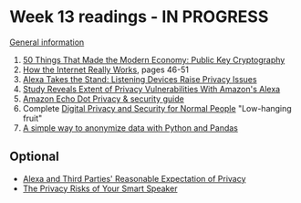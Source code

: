 # Week 13 readings - IN PROGRESS

[General information](../README.md#readings)

1. [50 Things That Made the Modern Economy: Public Key Cryptography](https://www.bbc.co.uk/programmes/p04vqrwy)
1. [How the Internet Really Works](../README.md#readings), pages 46-51
1. [Alexa Takes the Stand: Listening Devices Raise Privacy Issues](https://time.com/4766611/alexa-takes-the-stand-listening-devices-raise-privacy-issues/)
1. [Study Reveals Extent of Privacy Vulnerabilities With Amazon's Alexa](https://news.ncsu.edu/2021/03/alexa-skill-vulnerabilities/)
1. [Amazon Echo Dot Privacy & security guide](https://foundation.mozilla.org/en/privacynotincluded/amazon-echo-dot/)
1. Complete [Digital Privacy and Security for Normal People](https://personal-security.afeld.me/) "Low-hanging fruit"
1. [A simple way to anonymize data with Python and Pandas](https://dev.to/r0f1/a-simple-way-to-anonymize-data-with-python-and-pandas-79g)

## Optional

- [Alexa and Third Parties' Reasonable Expectation of Privacy](https://www.law.georgetown.edu/american-criminal-law-review/aclr-online/volume-54/alexa-and-third-parties-reasonable-expectation-of-privacy/)
- [The Privacy Risks of Your Smart Speaker](https://vpnoverview.com/privacy/devices/privacy-risks-smart-speaker/)

